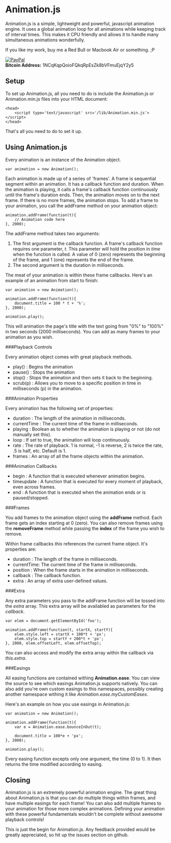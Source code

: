 Animation.js
============

Animation.js is a simple, lightweight and powerful, javascript animation engine. It uses a global animation loop for all animations while keeping track of interval times. This makes it CPU friendly and allows it to handle many simultaneous animations wonderfully.

If you like my work, buy me a Red Bull or Macbook Air or something. ;P

[![PayPal](https://www.paypalobjects.com/en_US/i/btn/btn_donate_LG.gif)](https://www.paypal.com/cgi-bin/webscr?cmd=_donations&business=SJCCMHKZLMSX2&lc=US&item_name=Animation%2ejs&currency_code=USD&bn=PP%2dDonationsBF%3abtn_donate_LG%2egif%3aNonHosted)  
**Bitcoin Address:** 1NCqKqpQoioFQkqRpEsZk8bVFmuEjqY2y5

Setup
-----

To set up Animation.js, all you need to do is include the Animation.js or Animation.min.js files into your HTML document:

	<head>
		<script type='text/javascript' src='/lib/Animation.min.js'></script>
	</head>

That's all you need to do to set it up.

Using Animation.js
------------------

Every animation is an instance of the Animation object.

	var animation = new Animation();

Each animation is made up of a series of 'frames'. A frame is sequential segment within an animation. It has a callback function and duration.
When the animation is playing, it calls a frame's callback function continuously until the frame's duration ends. Then, the animation moves on
to the next frame. If there is no more frames, the animation stops. To add a frame to your animation, you call the addFrame method on your
animation object: 

	animation.addFrame(function(t){
		// Animation code here
	}, 2000);

The addFrame method takes two arguments:

1. The first argument is the callback function. A frame's callback function requires one parameter, *t*. This parameter will hold the position 
in *time* when the function is called. A value of 0 (zero) represents the beginning of the frame, and 1 (one) represents the end of the frame.
2. The second argument is the duration in milliseconds.

The meat of your animation is within these frame callbacks. Here's an example of an animation from start to finish:

	var animation = new Animation();
	
	animation.addFrame(function(t){
		document.title = 100 * t + '%';
	}, 2000);
	
	animation.play();

This will animation the page's title with the text going from "0%" to "100%" in two seconds (2000 milliseconds). 
You can add as many frames to your animation as you wish.

###Playback Controls

Every animation object comes with great playback methods.

- play() : Begins the animation
- pause() : Stops the animation
- stop() : Stops the animation and then sets it back to the beginning.
- scrub(p) : Allows you to move to a specific position in time in milliseconds (p) in the animation.

###Animation Properties

Every animation has the following set of properties:

- duration : The length of the animation in milliseconds.
- currentTime : The current time of the frame in milliseconds.
- playing : Boolean as to whether the animation is playing or not (do not manually set this).
- loop : If set to true, the animation will loop continuously.
- rate : The rate of playback. 1 is normal, -1 is reverse, 2 is twice the rate, .5 is half, etc. Default is 1.
- frames : An array of all the frame objects within the animation.

###Animation Callbacks

- begin : A function that is executed whenever animation begins.
- timeupdate : A function that is executed for every moment of playback, even across frames.
- end : A function that is executed when the animation ends or is paused/stopped.

###Frames

You add frames to the animation object using the **addFrame** method.
Each frame gets an index starting at 0 (zero). 
You can also remove frames using the **removeFrame** method while passing the **index** of the frame you wish to remove.

Within frame callbacks *this* references the current frame object. It's properties are:

- duration : The length of the frame in milliseconds.
- currentTime: The current time of the frame in milliseconds.
- position : When the frame starts in the animation in milliseconds.
- callback : The callback function.
- extra : An array of extra user-defined values.

###Extra

Any extra parameters you pass to the addFrame function will be tossed into the *extra* array. 
This extra array will be availabled as parameters for the *callback*.

	var elem = document.getElementById('foo');
	
	animation.addFrame(function(t, startX, startY){
		elem.style.left = startX + 100*t + 'px';
		elem.style.top = startY + 200*t + 'px';
	}, 2000, elem.offsetLeft, elem.offsetTop);

You can also access and modify the extra array within the callback via *this.extra*.

###Easings

All easing functions are contained withing **Animation.ease**. You can view the source to see which easings Animation.js supports natively.
You can also add you're own custom easings to this namespaces, possibly creating another namespace withing it like *Animation.ease.myCustomEases*.

Here's an example on how you use easings in Animation.js:

	var animation = new Animation();
	
	animation.addFrame(function(t){
		var e = Animation.ease.bounceInOut(t);
		
		document.title = 100*e + 'px';
	}, 2000);
	
	animation.play();

Every easing function excepts only one argument, the time (0 to 1). It then returns the time modified according to easing.

Closing
-------

Animation.js is an extremely powerful animation engine. 
The great thing about Animation.js is that you can do multiple things within frames, and have multiple easings for each frame!
You can also add multiple frames to your animation for those more complex animations.
Defining your animation with these powerful fundamentals wouldn't be complete without awesome playback controls!

This is just the begin for Animation.js. Any feedback provided would be greatly appreciated, so hit up the issues section on github.

